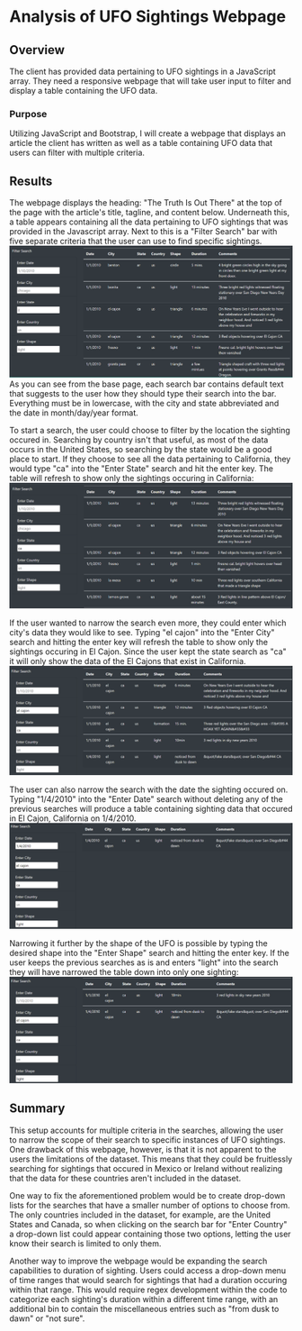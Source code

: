 # Analysis of UFO Sightings Webpage
## Overview
The client has provided data pertaining to UFO sightings in a JavaScript array. They need a responsive webpage that will take user input to filter and display a table containing the UFO data.
### Purpose
Utilizing JavaScript and Bootstrap, I will create a webpage that displays an article the client has written as well as a table containing UFO data that users can filter with multiple criteria.
## Results
The webpage displays the heading: "The Truth Is Out There" at the top of the page with the article's title, tagline, and content below. Underneath this, a table appears containing all the data pertaining to UFO sightings that was provided in the Javascript array. Next to this is a "Filter Search" bar with five separate criteria that the user can use to find specific sightings.
![Base_Page.png](https://github.com/Lavernus/UFOs/blob/main/Ref/Base_Page.png)
As you can see from the base page, each search bar contains default text that suggests to the user how they should type their search into the bar. Everything must be in lowercase, with the city and state abbreviated and the date in month/day/year format. 

To start a search, the user could choose to filter by the location the sighting occured in. Searching by country isn't that useful, as most of the data occurs in the United States, so searching by the state would be a good place to start. If they choose to see all the data pertaining to California, they would type "ca" into the "Enter State" search and hit the enter key. The table will refresh to show only the sightings occuring in California:
![Filter_State.png](https://github.com/Lavernus/UFOs/blob/main/Ref/Filter_State.png)

If the user wanted to narrow the search even more, they could enter which city's data they would like to see. Typing "el cajon" into the "Enter City" search and hitting the enter key will refresh the table to show only the sightings occuring in El Cajon. Since the user kept the state search as "ca" it will only show the data of the El Cajons that exist in California.
![Filter_City.png](https://github.com/Lavernus/UFOs/blob/main/Ref/Filter_City.png)

The user can also narrow the search with the date the sighting occured on. Typing "1/4/2010" into the "Enter Date" search without deleting any of the previous searches will produce a table containing sighting data that occured in El Cajon, California on 1/4/2010.
![Filter_Date.png](https://github.com/Lavernus/UFOs/blob/main/Ref/Filter_Date.png)

Narrowing it further by the shape of the UFO is possible by typing the desired shape into the "Enter Shape" search and hitting the enter key. If the user keeps the previous searches as is and enters "light" into the search they will have narrowed the table down into only one sighting:
![Filter_Shape.png](https://github.com/Lavernus/UFOs/blob/main/Ref/Filter_Shape.png)

## Summary
This setup accounts for multiple criteria in the searches, allowing the user to narrow the scope of their search to specific instances of UFO sightings. One drawback of this webpage, however, is that it is not apparent to the users the limitations of the dataset. This means that they could be fruitlessly searching for sightings that occured in Mexico or Ireland without realizing that the data for these countries aren't included in the dataset. 

One way to fix the aforementioned problem would be to create drop-down lists for the searches that have a smaller number of options to choose from. The only countries included in the dataset, for example, are the United States and Canada, so when clicking on the search bar for "Enter Country" a drop-down list could appear containing those two options, letting the user know their search is limited to only them.

Another way to improve the webpage would be expanding the search capabilities to duration of sighting. Users could access a drop-down menu of time ranges that would search for sightings that had a duration occuring within that range. This would require regex development within the code to categorize each sighting's duration within a different time range, with an additional bin to contain the miscellaneous entries such as "from dusk to dawn" or "not sure".
